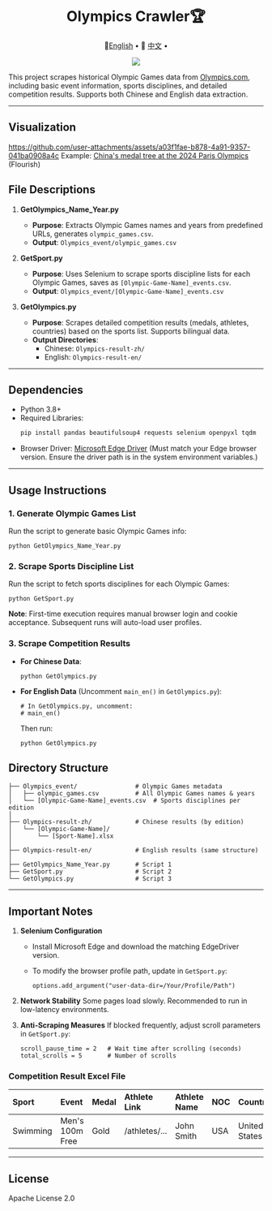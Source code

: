 <div align="center">
  <h1>Olympics Crawler🏆</h1>     
  <p align="center">
    🤗<a href="README.md">English</a> • 
    🤗 <a href="README-CN.md">中文</a> • 
  </p>
  <img src="https://upload.wikimedia.org/wikipedia/commons/5/5c/Olympic_rings_without_rims.svg"/></img>
</div>


This project scrapes historical Olympic Games data from [Olympics.com](https://olympics.com), including basic event information, sports disciplines, and detailed competition results. Supports both Chinese and English data extraction.

---

## Visualization


https://github.com/user-attachments/assets/a03f1fae-b878-4a91-9357-041ba0908a4c
Example:  [China's medal tree at the 2024 Paris Olympics](https://public.flourish.studio/visualisation/19245062/) (Flourish)

## File Descriptions

1. **GetOlympics_Name_Year.py**  
   - **Purpose**: Extracts Olympic Games names and years from predefined URLs, generates `olympic_games.csv`.  
   - **Output**: `Olympics_event/olympic_games.csv`

2. **GetSport.py**  
   - **Purpose**: Uses Selenium to scrape sports discipline lists for each Olympic Games, saves as `[Olympic-Game-Name]_events.csv`.  
   - **Output**: `Olympics_event/[Olympic-Game-Name]_events.csv`

3. **GetOlympics.py**  
   - **Purpose**: Scrapes detailed competition results (medals, athletes, countries) based on the sports list. Supports bilingual data.  
   - **Output Directories**:  
     - Chinese: `Olympics-result-zh/`  
     - English: `Olympics-result-en/`

---

## Dependencies

- Python 3.8+
- Required Libraries:
  ```bash
  pip install pandas beautifulsoup4 requests selenium openpyxl tqdm

- Browser Driver: [Microsoft Edge Driver](https://developer.microsoft.com/en-us/microsoft-edge/tools/webdriver/)
  (Must match your Edge browser version. Ensure the driver path is in the system environment variables.)

------

## Usage Instructions

### 1. Generate Olympic Games List

Run the script to generate basic Olympic Games info:

```
python GetOlympics_Name_Year.py
```

### 2. Scrape Sports Discipline List

Run the script to fetch sports disciplines for each Olympic Games:

```
python GetSport.py
```

**Note**: First-time execution requires manual browser login and cookie acceptance. Subsequent runs will auto-load user profiles.

### 3. Scrape Competition Results

- **For Chinese Data**:

  ```
  python GetOlympics.py
  ```

- **For English Data** (Uncomment `main_en()` in `GetOlympics.py`):

  ```
  # In GetOlympics.py, uncomment:
  # main_en()
  ```

  Then run:

  ```
  python GetOlympics.py
  ```

## Directory Structure

```
├── Olympics_event/                # Olympic Games metadata
│   ├── olympic_games.csv          # All Olympic Games names & years
│   └── [Olympic-Game-Name]_events.csv  # Sports disciplines per edition
│
├── Olympics-result-zh/            # Chinese results (by edition)
│   └── [Olympic-Game-Name]/
│       └── [Sport-Name].xlsx
│
├── Olympics-result-en/            # English results (same structure)
│
├── GetOlympics_Name_Year.py       # Script 1
├── GetSport.py                    # Script 2
└── GetOlympics.py                 # Script 3
```

------

## Important Notes

1. **Selenium Configuration**

   - Install Microsoft Edge and download the matching EdgeDriver version.

   - To modify the browser profile path, update in `GetSport.py`:

     ```
     options.add_argument("user-data-dir=/Your/Profile/Path")
     ```

2. **Network Stability**
   Some pages load slowly. Recommended to run in low-latency environments.

3. **Anti-Scraping Measures**
   If blocked frequently, adjust scroll parameters in `GetSport.py`:

   ```
   scroll_pause_time = 2   # Wait time after scrolling (seconds)
   total_scrolls = 5       # Number of scrolls
   ```

### Competition Result Excel File

| Sport    | Event           | Medal | Athlete Link  | Athlete Name | NOC  | Country       |
| :------- | :-------------- | :---- | :------------ | :----------- | :--- | :------------ |
| Swimming | Men's 100m Free | Gold  | /athletes/... | John Smith   | USA  | United States |

------

## License

Apache License 2.0
